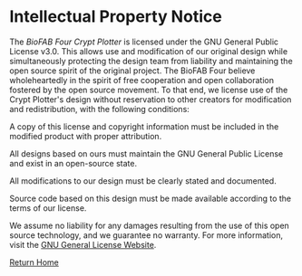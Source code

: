 # Intellectual Property Notice

The *BioFAB Four Crypt Plotter* is licensed under the GNU General Public License v3.0. This allows use and modification of our original design while simultaneously protecting the design team from liability and maintaining the open source spirit of the original project. The BioFAB Four believe wholeheartedly in the spirit of free cooperation and open collaboration fostered by the open source movement. To that end, we license use of the Crypt Plotter's design without reservation to other creators for modification and redistribution, with the following conditions:

A copy of this license and copyright information must be included in the modified product with proper attribution.

All designs based on ours must maintain the GNU General Public License and exist in an open-source state.

All modifications to our design must be clearly stated and documented.

Source code based on this design must be made available according to the terms of our license.

We assume no liability for any damages resulting from the use of this open source technology, and we guarantee no warranty. For more information, visit the [GNU General License Website](https://www.gnu.org/licenses/gpl-3.0.en.html).

[Return Home](/Bioplotting-Crypts/index)
